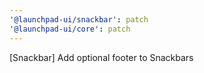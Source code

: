 ```yaml
---
'@launchpad-ui/snackbar': patch
'@launchpad-ui/core': patch
---
```


[Snackbar] Add optional footer to Snackbars
